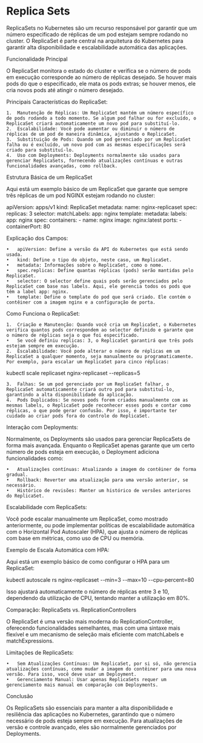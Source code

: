 # Replica Sets

ReplicaSets no Kubernetes são um recurso responsável por garantir que um número especificado de réplicas de um pod estejam sempre rodando no cluster. O ReplicaSet é parte central na arquitetura do Kubernetes para garantir alta disponibilidade e escalabilidade automática das aplicações.

Funcionalidade Principal

O ReplicaSet monitora o estado do cluster e verifica se o número de pods em execução corresponde ao número de réplicas desejado. Se houver mais pods do que o especificado, ele mata os pods extras; se houver menos, ele cria novos pods até atingir o número desejado.

Principais Características do ReplicaSet:

	1.	Manutenção de Réplicas: Um ReplicaSet mantém um número específico de pods rodando a todo momento. Se algum pod falhar ou for excluído, o ReplicaSet criará automaticamente um novo pod para substituí-lo.
	2.	Escalabilidade: Você pode aumentar ou diminuir o número de réplicas de um pod de maneira dinâmica, ajustando o ReplicaSet.
	3.	Substituição de Pods: Quando um pod gerenciado por um ReplicaSet falha ou é excluído, um novo pod com as mesmas especificações será criado para substituí-lo.
	4.	Uso com Deployments: Deployments normalmente são usados para gerenciar ReplicaSets, fornecendo atualizações contínuas e outras funcionalidades avançadas, como rollback.

Estrutura Básica de um ReplicaSet

Aqui está um exemplo básico de um ReplicaSet que garante que sempre três réplicas de um pod NGINX estejam rodando no cluster:

apiVersion: apps/v1
kind: ReplicaSet
metadata:
  name: nginx-replicaset
spec:
  replicas: 3
  selector:
    matchLabels:
      app: nginx
  template:
    metadata:
      labels:
        app: nginx
    spec:
      containers:
      - name: nginx
        image: nginx:latest
        ports:
        - containerPort: 80

Explicação dos Campos:

	•	apiVersion: Define a versão da API do Kubernetes que está sendo usada.
	•	kind: Define o tipo do objeto, neste caso, um ReplicaSet.
	•	metadata: Informações sobre o ReplicaSet, como o nome.
	•	spec.replicas: Define quantas réplicas (pods) serão mantidas pelo ReplicaSet.
	•	selector: O selector define quais pods serão gerenciados pelo ReplicaSet com base nas labels. Aqui, ele gerencia todos os pods que têm a label app: nginx.
	•	template: Define o template do pod que será criado. Ele contém o contêiner com a imagem nginx e a configuração de porta.

Como Funciona o ReplicaSet:

	1.	Criação e Manutenção: Quando você cria um ReplicaSet, o Kubernetes verifica quantos pods correspondem ao selector definido e garante que o número de réplicas seja o que foi especificado.
	•	Se você definiu replicas: 3, o ReplicaSet garantirá que três pods estejam sempre em execução.
	2.	Escalabilidade: Você pode alterar o número de réplicas em um ReplicaSet a qualquer momento, seja manualmente ou programaticamente. Por exemplo, para escalar um ReplicaSet para cinco réplicas:

kubectl scale replicaset nginx-replicaset --replicas=5


	3.	Falhas: Se um pod gerenciado por um ReplicaSet falhar, o ReplicaSet automaticamente criará outro pod para substituí-lo, garantindo a alta disponibilidade da aplicação.
	4.	Pods Duplicados: Se novos pods forem criados manualmente com as mesmas labels, o ReplicaSet pode reconhecer esses pods e contar como réplicas, o que pode gerar confusão. Por isso, é importante ter cuidado ao criar pods fora do controle do ReplicaSet.

Interação com Deployments:

Normalmente, os Deployments são usados para gerenciar ReplicaSets de forma mais avançada. Enquanto o ReplicaSet apenas garante que um certo número de pods esteja em execução, o Deployment adiciona funcionalidades como:

	•	Atualizações contínuas: Atualizando a imagem do contêiner de forma gradual.
	•	Rollback: Reverter uma atualização para uma versão anterior, se necessário.
	•	Histórico de revisões: Manter um histórico de versões anteriores do ReplicaSet.

Escalabilidade com ReplicaSets:

Você pode escalar manualmente um ReplicaSet, como mostrado anteriormente, ou pode implementar políticas de escalabilidade automática com o Horizontal Pod Autoscaler (HPA), que ajusta o número de réplicas com base em métricas, como uso de CPU ou memória.

Exemplo de Escala Automática com HPA:

Aqui está um exemplo básico de como configurar o HPA para um ReplicaSet:

kubectl autoscale rs nginx-replicaset --min=3 --max=10 --cpu-percent=80

Isso ajustará automaticamente o número de réplicas entre 3 e 10, dependendo da utilização de CPU, tentando manter a utilização em 80%.

Comparação: ReplicaSets vs. ReplicationControllers

O ReplicaSet é uma versão mais moderna do ReplicationController, oferecendo funcionalidades semelhantes, mas com uma sintaxe mais flexível e um mecanismo de seleção mais eficiente com matchLabels e matchExpressions.

Limitações de ReplicaSets:

	•	Sem Atualizações Contínuas: Um ReplicaSet, por si só, não gerencia atualizações contínuas, como mudar a imagem do contêiner para uma nova versão. Para isso, você deve usar um Deployment.
	•	Gerenciamento Manual: Usar apenas ReplicaSets requer um gerenciamento mais manual em comparação com Deployments.

Conclusão

Os ReplicaSets são essenciais para manter a alta disponibilidade e resiliência das aplicações no Kubernetes, garantindo que o número necessário de pods esteja sempre em execução. Para atualizações de versão e controle avançado, eles são normalmente gerenciados por Deployments.